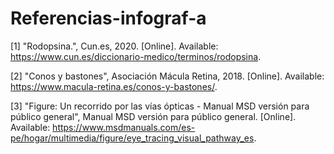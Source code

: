 # Referencias-infograf-a
[1] "Rodopsina.", Cun.es, 2020. [Online]. Available: https://www.cun.es/diccionario-medico/terminos/rodopsina.

[2] "Conos y bastones", Asociación Mácula Retina, 2018. [Online]. Available: https://www.macula-retina.es/conos-y-bastones/.

[3] "Figure: Un recorrido por las vías ópticas - Manual MSD versión para público general", Manual MSD versión para público general. [Online]. Available: https://www.msdmanuals.com/es-pe/hogar/multimedia/figure/eye_tracing_visual_pathway_es.
